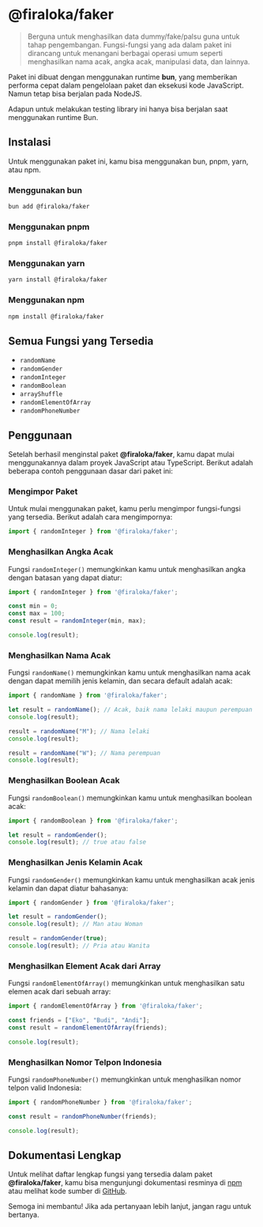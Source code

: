 # @firaloka/faker
> Berguna untuk menghasilkan data dummy/fake/palsu guna untuk tahap pengembangan. Fungsi-fungsi yang ada dalam paket ini dirancang untuk menangani berbagai operasi umum seperti menghasilkan nama acak, angka acak, manipulasi data, dan lainnya.

Paket ini dibuat dengan menggunakan runtime **bun**, yang memberikan performa cepat dalam pengelolaan paket dan eksekusi kode JavaScript. Namun tetap bisa berjalan pada NodeJS.

Adapun untuk melakukan testing library ini hanya bisa berjalan saat menggunakan runtime Bun.

## Instalasi
Untuk menggunakan paket ini, kamu bisa menggunakan bun, pnpm, yarn, atau npm.

### Menggunakan bun
```bash
bun add @firaloka/faker
```
### Menggunakan pnpm
```bash
pnpm install @firaloka/faker
```
### Menggunakan yarn
```bash
yarn install @firaloka/faker
```
### Menggunakan npm
```bash
npm install @firaloka/faker
```

## Semua Fungsi yang Tersedia
- `randomName`
- `randomGender`
- `randomInteger`
- `randomBoolean`
- `arrayShuffle`
- `randomElementOfArray`
- `randomPhoneNumber`

## Penggunaan
Setelah berhasil menginstal paket **@firaloka/faker**, kamu dapat mulai menggunakannya dalam proyek JavaScript atau TypeScript. Berikut adalah beberapa contoh penggunaan dasar dari paket ini:

### Mengimpor Paket
Untuk mulai menggunakan paket, kamu perlu mengimpor fungsi-fungsi yang tersedia. Berikut adalah cara mengimpornya:

```typescript
import { randomInteger } from '@firaloka/faker';
```

### Menghasilkan Angka Acak
Fungsi `randomInteger()` memungkinkan kamu untuk menghasilkan angka dengan batasan yang dapat diatur:

```typescript
import { randomInteger } from '@firaloka/faker';

const min = 0;
const max = 100;
const result = randomInteger(min, max);

console.log(result);
```

### Menghasilkan Nama Acak
Fungsi `randomName()` memungkinkan kamu untuk menghasilkan nama acak dengan dapat memilih jenis kelamin, dan secara default adalah acak:

```typescript
import { randomName } from '@firaloka/faker';

let result = randomName(); // Acak, baik nama lelaki maupun perempuan
console.log(result);

result = randomName("M"); // Nama lelaki
console.log(result);

result = randomName("W"); // Nama perempuan
console.log(result);
```

### Menghasilkan Boolean Acak
Fungsi `randomBoolean()` memungkinkan kamu untuk menghasilkan boolean acak:

```typescript
import { randomBoolean } from '@firaloka/faker';

let result = randomGender();
console.log(result); // true atau false
```

### Menghasilkan Jenis Kelamin Acak
Fungsi `randomGender()` memungkinkan kamu untuk menghasilkan acak jenis kelamin dan dapat diatur bahasanya:

```typescript
import { randomGender } from '@firaloka/faker';

let result = randomGender();
console.log(result); // Man atau Woman

result = randomGender(true);
console.log(result); // Pria atau Wanita
```

### Menghasilkan Element Acak dari Array
Fungsi `randomElementOfArray()` memungkinkan untuk menghasilkan satu elemen acak dari sebuah array:

```typescript
import { randomElementOfArray } from '@firaloka/faker';

const friends = ["Eko", "Budi", "Andi"];
const result = randomElementOfArray(friends);

console.log(result);
```

### Menghasilkan Nomor Telpon Indonesia
Fungsi `randomPhoneNumber()` memungkinkan untuk menghasilkan nomor telpon valid Indonesia:

```typescript
import { randomPhoneNumber } from '@firaloka/faker';

const result = randomPhoneNumber(friends);

console.log(result);
```

## Dokumentasi Lengkap
Untuk melihat daftar lengkap fungsi yang tersedia dalam paket **@firaloka/faker**, kamu bisa mengunjungi dokumentasi resminya di [npm](https://www.npmjs.com/package/@firaloka/faker) atau melihat kode sumber di [GitHub](https://github.com/firaloka/faker).

Semoga ini membantu! Jika ada pertanyaan lebih lanjut, jangan ragu untuk bertanya.
